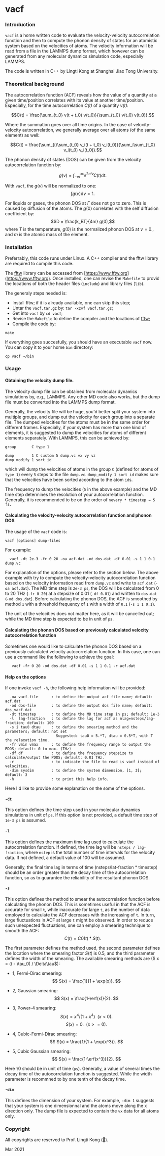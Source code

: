 # vacf

###  Introduction

`vacf` is a home written code to evaluate the velocity-velocity autocorrelation
function and then to compute the phonon density of states for an atomistic system
based on the velocities of atoms. The velocity information will be read from a file
in the LAMMPS dump format, which however can be generated from any molecular
dynamics simulation code, especially LAMMPS.

The code is written in C++ by Lingti Kong at Shanghai Jiao Tong University.

### Theoretical background

The autocorrelation function (ACF) reveals how the value of a quantity at a given
time/position correlates with its value at another time/position. Especially, for
the time autocorrelation *C(t)* of a quantity *v(t)*:

$$C(t) = \frac{\sum_{t_0} v(t + t_0) v(t_0)}{\sum_{t_0} v(t_0) v(t_0)}.$$

Where the summation goes over all time origins. In the case of velocity-velocity
autocorrelation, we generally average over all atoms (of the same element) as well:

$$C(t) = \frac{\sum_{i}\sum_{t_0} v_i(t + t_0) v_i(t_0)}{\sum_i\sum_{t_0} v_i(t_0) v_i(t_0)}.$$

The phonon density of states (DOS) can be given from the velocity autocorrelation function
by:

$$g(\nu) = \int_{-\infty}^{\infty}e^{2\pi i\nu} C(t)\mathrm{d}t.$$

With `vacf`, the $g(\nu)$ will be normalized to one:
$$\int g(\nu)\mathrm{d}\nu = 1.$$

For liquids or gases, the phonon DOS at $\Gamma$ does not go to zero. This is caused by diffusion
of the atoms. The $g(0)$ correlates with the self diffusion coefficient by:
$$D = \frac{k_BT}{4m} g(0),$$
where $T$ is the temperature, $g(0)$ is the normalized phonon DOS at $\nu = 0.$, and $m$ is the
atomic mass of the element.

### Installation

Preferrably, this code runs under Linux. A C++ compiler and the fftw library are
required to compile this code.

The [fftw](https://www.fftw.org) library can be accessed from [https://www.fftw.org](https://www.fftw.org).
Once installed, one can revise the `Makefile` to provid the locations of both the
header files (`include`) and library files (`lib`).

The generaly steps needed is:
- Install fftw; if it is already available, one can skip this step;
- Untar the `vacf.tar.gz` by: `tar -xzvf vacf.tar.gz`;
- Get into `vacf` by `cd vacf`;
- Revise the `Makefile` to define the compiler and the locations of [fftw](https://www.fftw.org);
- Compile the code by:

`make`

If everything goes succesfully, you should have an executable `vacf` now. You can copy it to
your home `bin` directory:

`cp vacf ~/bin`

### Usage
#### Obtaining the velocity dump file.
The velocity dump file can be obtained from molecular dynamics simulations by, e.g., LAMMPS.
Any other MD code also works, but the dump file must be converted into the LAMMPS dump format.

Generally, the velocity file will be huge, you'd better split your system into multiple groups,
and dump out the velocity for each group into a separate file. The dumped velocities for the atoms
must be in the same order for different frames. Especially, if your system has more than one kind
of elements, it is suggested to dump the velocities for atoms of different elements separately.
With LAMMPS, this can be achieved by:

```
group       C type 1

dump        1 C custom 5 dump.vc vx vy vz
dump_modify 1 sort id
```

which will dump the velocities of atoms in the group `C` (defined for atoms of `type 1`)
every `5` steps to the file `dump.vc`. `dump_modify 1 sort id` makes sure that the velocities
have been sorted according to the atom `id`s.

The frequency to dump the velocities (`5` in the above example) and the MD time step determines
the resolution of your autocorrelation function. Generally, it is recommended to be on the order
of `nevery * timestep = 5 fs.`

#### Calculating the velocity-velocity autocorrelation function and phonon DOS
The usage of the `vacf` code is:

`vacf [options] dump-files`

For example:
```
  vacf -dt 2e-3 -fr 0 20 -oa acf.dat -od dos.dat -df 0.01 -s 1 1 0.1 dump.vc
```

For explanation of the options, please refer to the section below. The above example
with try to compute the velocity-velocity autocorrelation function based on the velocity
information read from `dump.vc` and write to `acf.dat` (`-oa acf.dat`). The MD time
step is `2e-3 ps`, the DOS will be calculated from 0 to 20 THz (`-fr 0 20`) at a
stepsize of 0.01 (`-df 0.01`) and written to `dos.dat` (`-od dos.dat`).
Before calculating the phonon DOS, the ACF is smoothed by method `1` with a threshold
frequency of `1` with a width of `0.1` (`-s 1 1 0.1`).

The unit of the velocities does not matter here, as it will be cancelled out; while the
MD time step is expected to be in unit of `ps`.

#### Calculating the phonon DOS based on previously calculated velocity autocorrelation function
Sometimes one would like to calculate the phonon DOS based on a previously calculated
velocity autocorrelation function. In this case, one can use a command like the following to
achieve the goal:
```
   vacf -fr 0 20 -od dos.dat -df 0.01 -s 1 1 0.1 -r acf.dat
```

#### Help on the options
If one invoke `vacf -h`, the following help information will be provided:
```
  -oa vacf-file      : to define the output acf file name; default: acf.dat
  -od dos-file       : to define the output dos file name; default: dos_vacf.dat
  -dt timestep       : to define the MD time step in ps; default: 1e-3
  -l  lag-fraction   : to define the lag for acf as nlag=nsteps/lag-fraction; default: 100
  -s i tau0 dtau     : to define the smearing method and the parameters; default: not set
                       Suggested: tau0 = 5.*T, dtau = 0.5*T, with T the relaxation time.
  -fr vmin vmax      : to define the frequency range to output the PDOS; default: 0 to max. (THz)
  -df df             : to define the frequency stepsize to calculate/output the PDOS; default: 0.01 THz.
  -r                 : to indicate the file to read is vacf instead of velocities.
  -dim sysdim        : to define the system dimension, [1, 3]; default: 3
  -h                 : to print this help info.
```
Here I'd like to provide some explanation on the some of the options.

#### `-dt`
This option defines the time step used in your molecular dynamics simulations in unit of `ps`.
If this option is not provided, a default time step of `1e-3 ps` is assumed.

#### `-l`
This option defines the maximum time lag used to calculate the autocorrelation function.
If defined, the time lag will be `nsteps / lag-fraction`, where `nstep` is the total number
of time intervals for the velocity data. If not defined, a default value of 100 will be
assumed.

Generally, the final time lag in terms of time (nsteps/lat-fraction * timestep) should be
an order greater than the decay time of the autocorrelation function, so as to guarantee
the reliability of the resultant phonon DOS.

#### `-s`
This option defines the method to smear the autocorrelation function before calculating the
phonon DOS. This is sometimes useful in that the ACF is accurate for small `t`, while inaccurate
for large `t`, as the number of data employed to calculate the ACF decreases with the increasing
of `t`. In turn, large fluctuations in ACF at large `t` might be observed. In order to reduce
such unexpected fluctuations, one can employ a smearing technique to smooth the ACF:
$$ C(t) = C0(t) * S(t).$$

The first parameter defines the method used, the second parameter defines the location where the
smearing factor $S(t)$ is 0.5, and the third parameter defines the width of the smearing.
The available smearing methods are ($ x = (t - \tau_0) / \Delta\tau$):

 - 1, Fermi-Dirac smearing:
$$ S(x) = \frac{1}{1 + \exp(x)}. $$

 - 2, Gaussian smearing:
$$ S(x) = \frac{1-\erf(x)}{2}. $$

 - 3, Power-4 smearing:
$$ S(x) = x^4/(1 + x^4)~~(x < 0). $$
$$ S(x) = 0.           ~~(x >= 0). $$

 - 4, Cubic-Fermi-Dirac smearing:
$$ S(x) = \frac{1}{1 + \exp(x^3)}. $$

 - 5, Cubic Gaussian smearing:
$$ S(x) = \frac{1-\erf(x^3)}{2}. $$

Here $\tau0$ should be in unit of time (`ps`). Generally, a value of several times the decay
time of the autocorrelation function is suggested. While the width parameter is recommned to
by one tenth of the decay time.

#### `-dim`
This defines the dimension of your system. For example, `-dim 1` suggests that your system
is one dimensionnal and the atoms move along the x direction only. The dump file is expected
to contain the `vx` data for all atoms only.

### Copyright
All copyrights are reserved to Prof. Lingti Kong ([:love_letter:](mailto:konglt@sjtu.edu.cn)).

Mar 2021
